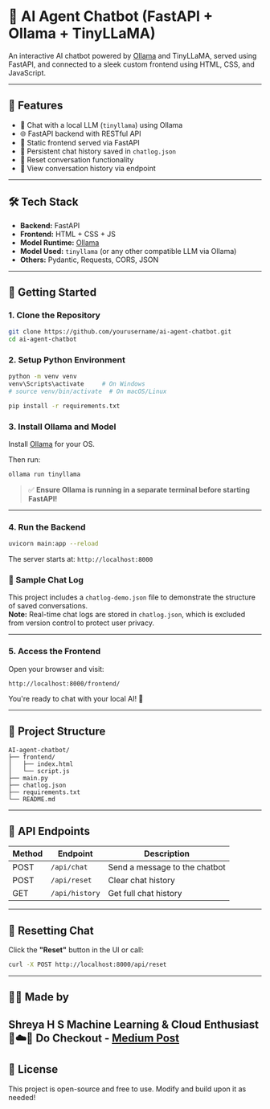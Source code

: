 # 🤖 AI Agent Chatbot (FastAPI + Ollama + TinyLLaMA)

An interactive AI chatbot powered by [Ollama](https://ollama.com/) and TinyLLaMA, served using FastAPI, and connected to a sleek custom frontend using HTML, CSS, and JavaScript.

---

## 🧠 Features

- 💬 Chat with a local LLM (`tinyllama`) using Ollama
- 🌐 FastAPI backend with RESTful API
- 📁 Static frontend served via FastAPI
- 💾 Persistent chat history saved in `chatlog.json`
- 🔁 Reset conversation functionality
- 📜 View conversation history via endpoint

---

## 🛠️ Tech Stack

- **Backend:** FastAPI
- **Frontend:** HTML + CSS + JS
- **Model Runtime:** [Ollama](https://ollama.com/)
- **Model Used:** `tinyllama` (or any other compatible LLM via Ollama)
- **Others:** Pydantic, Requests, CORS, JSON

---

## 🚀 Getting Started

### 1. Clone the Repository

```bash
git clone https://github.com/yourusername/ai-agent-chatbot.git
cd ai-agent-chatbot
````

### 2. Setup Python Environment

```bash
python -m venv venv
venv\Scripts\activate     # On Windows
# source venv/bin/activate  # On macOS/Linux

pip install -r requirements.txt
```

### 3. Install Ollama and Model

Install [Ollama](https://ollama.com/) for your OS.

Then run:

```bash
ollama run tinyllama
```

> ✅ **Ensure Ollama is running in a separate terminal before starting FastAPI!**

---

### 4. Run the Backend

```bash
uvicorn main:app --reload
```

The server starts at: `http://localhost:8000`

### 📝 Sample Chat Log

This project includes a `chatlog-demo.json` file to demonstrate the structure of saved conversations.  
**Note:** Real-time chat logs are stored in `chatlog.json`, which is excluded from version control to protect user privacy.

---

### 5. Access the Frontend

Open your browser and visit:

```
http://localhost:8000/frontend/
```

You're ready to chat with your local AI! 🎉

---

## 📂 Project Structure

```
AI-agent-chatbot/
├── frontend/
│   ├── index.html
│   └── script.js
├── main.py
├── chatlog.json
├── requirements.txt
└── README.md
```

---

## 📡 API Endpoints

| Method | Endpoint       | Description                   |
| ------ | -------------- | ----------------------------- |
| POST   | `/api/chat`    | Send a message to the chatbot |
| POST   | `/api/reset`   | Clear chat history            |
| GET    | `/api/history` | Get full chat history         |

---

## 🧹 Resetting Chat

Click the **"Reset"** button in the UI or call:

```bash
curl -X POST http://localhost:8000/api/reset
```

---

## 🙋‍♀️ Made by

**Shreya H S**
Machine Learning & Cloud Enthusiast 🌙☁️🤖
Do Checkout - [Medium Post](https://medium.com/@shreyahs2004/building-a-local-ai-chatbot-using-fastapi-ollama-tinyllama-e2b6c8ba2e6f)
---

## 📄 License

This project is open-source and free to use. Modify and build upon it as needed!

```

